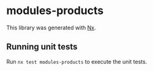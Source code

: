 # modules-products

This library was generated with [Nx](https://nx.dev).

## Running unit tests

Run `nx test modules-products` to execute the unit tests.
